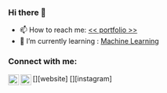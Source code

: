 ### Hi there 👋
- 📫 How to reach me: <a href='https://mouiz.ml/'> << portfolio >> </a> 
- 🌱 I’m currently learning :  <a href='https://github.com/Mouizuddin/machine-learning'> Machine Learning </a> 

### Connect with me:

[<img align="left" alt="codeSTACKr.com" width="22px" src="https://mouiz.ml/" />][website]
[<img align="left" alt="codeSTACKr | Instagram" width="22px" src="https://www.instagram.com/mouiz_uddin/">][instagram]

<!--
https://www.instagram.com/mouiz_uddin/
**Mouizuddin/Mouizuddin** is a ✨ _special_ ✨ repository because its `README.md` (this file) appears on your GitHub profile.

Here are some ideas to get you started:

- 🔭 I’m currently working on ...
- 🌱 I’m currently learning ...
- 👯 I’m looking to collaborate on ...
- 🤔 I’m looking for help with ...
- 💬 Ask me about ...
- 📫 How to reach me: ...
- 😄 Pronouns: ...
- ⚡ Fun fact: ...
-->
